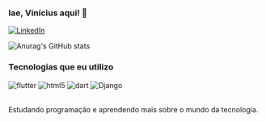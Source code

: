 ### Iae, Vinícius aqui! 👋
[![LinkedIn](https://img.shields.io/badge/LinkedIn-0077B5?style=for-the-badge&logo=linkedin&logoColor=white)](https://www.linkedin.com/in/viniciusrx570/)

![Anurag's GitHub stats](https://github-readme-stats.vercel.app/api?username=viniciusrx570&show_icons=true&theme=cobalt)</br>

### Tecnologias que eu utilizo

<div>
    <img align="center" alt="flutter" src="https://img.shields.io/badge/Flutter-00CED1?style=for-the-badge&logo=flutter&logoColor=white" />
    <img align="center" alt="html5" src="https://img.shields.io/badge/HTML5-48D1CC?style=for-the-badge&logo=html5&logoColor=white" />
    <img align="center" alt="dart" src="https://img.shields.io/badge/Dart-40E0D0?style=for-the-badge&logo=dart&logoColor=white" />
    <img align="center" alt="Django" src="https://img.shields.io/badge/Django-008080?style=for-the-badge&logo=django&logoColor=white" />
</div><br/>

Estudando programação e aprendendo mais sobre o mundo da tecnologia.
